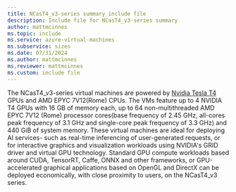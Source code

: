 ```yaml
---
title: NCasT4_v3-series summary include file
description: Include file for NCasT4_v3-series summary
author: mattmcinnes
ms.topic: include
ms.service: azure-virtual-machines
ms.subservice: sizes
ms.date: 07/31/2024
ms.author: mattmcinnes
ms.reviewer: mattmcinnes
ms.custom: include file
---
```

The NCasT4_v3-series virtual machines are powered by [Nvidia Tesla T4](https://www.nvidia.com/en-us/data-center/tesla-t4/) GPUs and AMD EPYC 7V12(Rome) CPUs. The VMs feature up to 4 NVIDIA T4 GPUs with 16 GB of memory each, up to 64 non-multithreaded AMD EPYC 7V12 (Rome) processor cores(base frequency of 2.45 GHz, all-cores peak frequency of 3.1 GHz and single-core peak frequency of 3.3 GHz) and 440 GiB of system memory. These virtual machines are ideal for deploying AI services- such as real-time inferencing of user-generated requests, or for interactive graphics and visualization workloads using NVIDIA's GRID driver and virtual GPU technology. Standard GPU compute workloads based around CUDA, TensorRT, Caffe, ONNX and other frameworks, or GPU-accelerated graphical applications based on OpenGL and DirectX can be deployed economically, with close proximity to users, on the NCasT4_v3 series.

